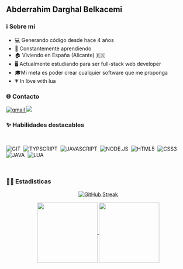 ## Abderrahim Darghal Belkacemi

### ℹ Sobre mí  

- 💻 Generando código desde hace 4 años
- 🔭 Constantemente aprendiendo
- 🏠 Viviendo en España (Alicante) 🇪🇸
- 🖥 Actualmente estudiando para ser full-stack web developer
- 🎓Mi meta es poder crear cualquier software que me proponga
- 💗 In löve with lua

### 🌐 Contacto


<a href="mailto:abdedarghal111@gmail.com" alt="Gmail">
  <img alt="gmail" src="https://img.shields.io/badge/gmail-000?style=for-the-badge&logo=maildotru&color=%23EA4335">
</a>
<a href="https://www.linkedin.com/in/abdedarghal/" alt="Linkedin">
  <img src="https://img.shields.io/badge/LinkedIn-0077B5?style=for-the-badge&logo=linkedin&logoColor=white" />
</a>

### ✨ Habilidades destacables

</br>

![GIT](https://img.shields.io/badge/Git-F05032?style=for-the-badge&logo=git&logoColor=white)&nbsp;
![TYPSCRIPT](https://img.shields.io/badge/TypeScript-007ACC?style=for-the-badge&logo=typescript&logoColor=white)&nbsp;
![JAVASCRIPT](https://img.shields.io/badge/JavaScript-F7DF1E?style=for-the-badge&logo=javascript&logoColor=black)&nbsp;
![NODE.JS](https://img.shields.io/badge/Node.js-43853D?style=for-the-badge&logo=node.js&logoColor=white)&nbsp;
![HTML5](https://img.shields.io/badge/HTML5-E34F26?style=for-the-badge&logo=html5&logoColor=white)&nbsp;
![CSS3](https://img.shields.io/badge/CSS3-1572B6?style=for-the-badge&logo=css3&logoColor=white)&nbsp;
![JAVA](https://img.shields.io/badge/Java-ED8B00?style=for-the-badge&logo=java&logoColor=white)&nbsp;
![LUA](https://img.shields.io/badge/lua-00?style=for-the-badge&logo=lua&color=%232C2D72)


</br>

### 👨‍💻 Estadisticas

<p align="center">
  <a href="https://github.com/abdedarghal111?tab=repositories">
    <img src="https://streak-stats.demolab.com?user=abdedarghal111&theme=dracula&exclude_days=Sun%2CSat" alt="GitHub Streak" />
  </a>
</p>

<p align="center">
   <a href="https://github.com/abdedarghal111?tab=repositories">
    <img
      align="center"
      height="165"
      src="https://github-readme-stats.vercel.app/api/top-langs/?username=abdedarghal111&langs_count=8&layout=compact&theme=dracula"
    />
  </a>
  
  <a href="https://github.com/abdedarghal111?tab=repositories">
    <img
      align="center"
      height="165"
      src="https://github-readme-stats.vercel.app/api?username=abdedarghal111&count_private=true&show_icons=true&custom_title=Github%20Status&hide=issues&theme=dracula"
    />
  </a>
</p>
